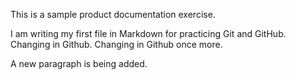 This is a sample product documentation exercise.

I am writing my first file in Markdown for practicing Git and GitHub. Changing in Github. Changing in Github once more.

A new paragraph is being added.
